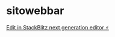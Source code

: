 # sitowebbar

[Edit in StackBlitz next generation editor ⚡️](https://stackblitz.com/~/github.com/simocupe/sitowebbar)